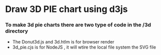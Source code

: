 # Draw 3D PIE chart using d3js 

<h3>To make 3d pie charts there are two type of code in the /3d directory </h3>
<ul>
  <li>The Donut3d.js and 3d.htlm is for browser render </li>
  <li>3d_pie.cjs is for NodeJS , it will wtire the local file system the SVG file </li>
</ul>

